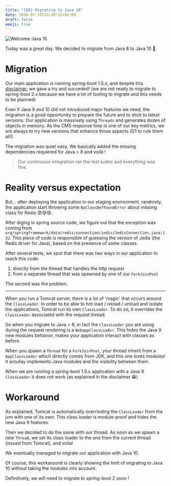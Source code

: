 ```yaml
---
title: "[EN] Migrating to Java 10"
date: 2018-07-31T23:20:12+02:00
draft: false
emoji: true
---
```


![Welcome Java 10](https://cdn.crunchify.com/wp-content/uploads/2018/04/Java-10-Released-Crunchify-Tutorial.jpg)


Today was a great day. We decided to migrate from Java 8 to Java 10 :tada:.

# Migration

Our main application is running spring-boot 1.5.x, and despite this [disclaimer](https://github.com/spring-projects/spring-boot/wiki/Spring-Boot-with-Java-9-and-above#requirements), we gave a try and succeded! (we are not ready to migrate to spring-boot 2.x because we have a lot of tooling to migrate and this needs to be planned)

Even if Java 9 and 10 did not introduced major features we need, the migration is a good opportunity to prepare the future and to stick to latest versions. Our application is massively using `Threads` and generates dozen of objects in memory.
As the CMS response time is one of our key metrics, we are always to try new versions that enhance those aspects (G1 to rule them all!).

The migration was quiet easy. We basically added the missing dependencies requiered for Java > 8 and voilà !

> Our continuous integration ran the test suites and everything was fine.

# Reality versus expectation

But... after deploying the application in our staging environment, randomly, the application start throwing some `NoClassDefFoundError` about missing class for Redis :cold_sweat::cold_sweat::cold_sweat:.

After diging in spring source code, we figure out that the exception was coming from `org/springframework/data/redis/connection/jedis/JedisConnection.java:132`.
This piece of code is responsible of guessing the version of Jedis (the Redis driver for Java), based on the presence of some classes.

After several tests, we spot that there was two ways in our application to reach this code.

 1. directly from the thread that handles the http request
 1. from a separate thread that was spawned by one of our `ForkJoinPool`

The second was the problem.

---

When you run a Tomcat server, there is a lot of 'magic' that occurs around the `ClassLoader`. In order to be able to hot load / reload / unload and isolate the applications, Tomcat run its own `ClassLoader`. To do so, it overrides the `ClassLoader` associated with the request thread.

So when you migrate to Java > 8, in fact the `ClassLoader` you are using during the request rendering is a `WebappClassLoader`. This hides the Java 9 new modules behavior, makes your application interact with classes as before.

When you spawn a `Thread` for a `ForkJoinPool`, your thread inherit from a `AppClassLoader` which directly comes from JDK, and this one loves modules! 
It actullay implements Java modules and the visibility between them. 

When we are running a spring-boot 1.5.x application with a Java 9 `ClassLoader` it does not work (as explained in the disclaimer :grin:)

# Workaround

As explained, Tomcat is automatically overrinding the `ClassLoader` from the jvm with one of its own. This class loader is module-proof and hides the new Java 9 features.

Then we decided to do the same with our thread. As soon as we spawn a new `Thread`, we set its class loader to the one from the current thread (issued from Tomcat), and voila!

We eventually managed to migrate our application with Java 10.

Of course, this workaround is clearly showing the limit of migrating to Java 10 without taking the modules into account.

Definitively, we will need to migrate to spring-boot 2 soon !